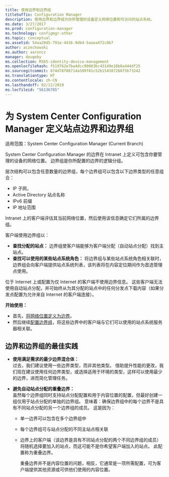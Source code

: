 ```yaml
---
title: 使用边界和边界组
titleSuffix: Configuration Manager
description: 使用边界和边界组为你所管理的设备定义网络位置和可访问的站点系统。
ms.date: 3/27/2017
ms.prod: configuration-manager
ms.technology: configmgr-other
ms.topic: conceptual
ms.assetid: 54aa20d5-791e-4416-9db4-5aaea472c0b7
author: aczechowski
ms.author: aaroncz
manager: dougeby
ms.collection: M365-identity-device-management
ms.openlocfilehash: f519762e7ba4dcc90083bc43149e18b8a444df25
ms.sourcegitcommit: 874d78f08714a509f61c52b154387268f5b73242
ms.translationtype: HT
ms.contentlocale: zh-CN
ms.lasthandoff: 02/12/2019
ms.locfileid: "56136705"
---
```

# <a name="define-site-boundaries-and-boundary-groups-for-system-center-configuration-manager"></a>为 System Center Configuration Manager 定义站点边界和边界组

适用范围：System Center Configuration Manager (Current Branch)

System Center Configuration Manager 的边界在 Intranet 上定义可包含你要管理的设备的网络位置。 边界组是你所配置的边界的逻辑分组。

 层次结构可以包含任意数量的边界组，每个边界组可以包含以下边界类型的任意组合：  

-   IP 子网，  
-   Active Directory 站点名称  
-   IPv6 前缀  
-   IP 地址范围  

Intranet 上的客户端评估其当前网络位置，然后使用该信息确定它们所属的边界组。  

 客户端使用边界组以：  
-   **查找分配的站点：** 边界组使客户端能够为客户端分配（自动站点分配）找到主站点。  
-   **查找可以使用的某些站点系统角色：** 将边界组与某些站点系统角色相关联时，边界组会向客户端提供站点系统列表，该列表将在内容定位期间作为首选管理点使用。  

位于 Internet 上或配置为仅 Internet 的客户端不使用边界信息。 这些客户端无法使用自动站点分配，并可始终从为其分配的站点中的任何分发点下载内容（如果分发点配置为允许来自 Internet 的客户端连接）。  

**开始使用：**
- 首先，[将网络位置定义为边界](/sccm/core/servers/deploy/configure/boundaries)。
- 然后继续[配置边界组](/sccm/core/servers/deploy/configure/boundary-groups)，将这些边界中的客户端与它们可以使用的站点系统服务器相关联。



##  <a name="BKMK_BoundaryBestPractices"></a> 边界和边界组的最佳实践  

- **使用满足需求的最少边界混合体：**  
  过去，我们建议使用一些边界类型，而非其他类型。 借助提升性能的更改，我们现在建议使用任何边界类型，或选择适用于环境的类型，这样可以使用最少的边界，进而简化管理任务。      

- **避免自动站点分配的重叠边界：**  
   虽然每个边界组同时支持站点分配配置和用于内容位置的配置，但最好创建一组仅用于站点分配的单独的边界组。 意味着：确保边界组中的每个边界不是具有不同站点分配的另一个边界组的成员。 这是因为：  

  - 单一边界可以包含在多个边界组中  

  - 每个边界组可与站点分配的不同主站点相关联  

  - 边界上的客户端（该边界是具有不同站点分配的两个不同边界组的成员）将随机选择要加入的站点，而这可能不是你希望客户端加入的站点。  此配置称为重叠边界。  

    重叠边界并不是内容位置的问题，相反，它通常是一项所需配置，可为客户端提供其他资源或可供他们使用的内容位置。  
